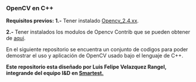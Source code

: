 ### OpenCV en C++
**Requisitos previos:**
**1.-** Tener instalado [Opencv_2.4.xx](https://gist.github.com/dynamicguy/3d1fce8dae65e765f7c4).
	
**2.-** Tener instalados los modulos de Opencv Contrib que se pueden obtener de [aqui](https://github.com/opencv/opencv_contrib).
	
En el siguiente repositorio se encuentra un conjunto de codigos para poder demostrar el uso y aplicación de OpenCV usado bajo el lenguaje de C++.

**Este repositorio esta diseñado por Luis Felipe Velazquez Rangel, integrande del equipo I&D en [Smartest.](https://mx.linkedin.com/in/yazmin-huerta-martinez-a50906124)**
